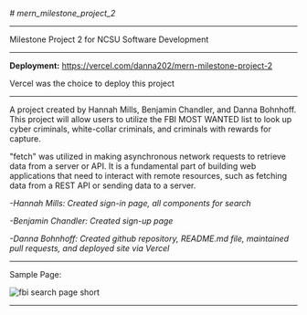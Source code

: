 *# mern_milestone_project_2*
___

Milestone Project 2 for NCSU Software Development
___

**Deployment:**
https://vercel.com/danna202/mern-milestone-project-2

Vercel was the choice to deploy this project
___

A project created by Hannah Mills, Benjamin Chandler, and Danna Bohnhoff.
This project will allow users to utilize the FBI MOST WANTED list to look up cyber criminals, white-collar criminals, and criminals with rewards for capture.

"fetch" was utilized in making asynchronous network requests to retrieve data from a server or API. It is a fundamental part of building web applications that need to interact with remote resources, such as fetching data from a REST API or sending data to a server.

*-Hannah Mills:  Created sign-in page, all components for search* 

*-Benjamin Chandler: Created sign-up page*

*-Danna Bohnhoff:  Created github repository, README.md file, maintained pull requests, and deployed site via Vercel*
___

Sample Page:

![fbi search page short](https://github.com/danna202/mern_milestone_project_2/assets/105758399/5130b850-dcbd-49bc-8df8-8a728417615a)

___




